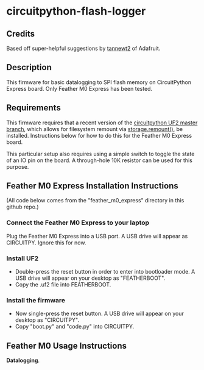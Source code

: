 # circuitpython-flash-logger


## Credits

Based off super-helpful suggestions by [tannewt2](https://forums.adafruit.com/memberlist.php?mode=viewprofile&u=342057) of Adafruit.

## Description

This firmware for basic datalogging to SPI flash memory on CircuitPython Express board.  Only Feather M0 Express has been tested.

## Requirements

This firmware requires that a recent version of the [circuitpython UF2 master branch](https://github.com/adafruit/circuitpython/commits/master), which allows for filesystem remount via [storage.remount()](https://circuitpython.readthedocs.io/en/latest/shared-bindings/storage/__init__.html), be installed.  Instructions below for how to do this for the Feather M0 Express board.

This particular setup also requires using a simple switch to toggle the state of an IO pin on the board.  A through-hole 10K resistor can be used for this purpose.

## Feather M0 Express Installation Instructions

(All code below comes from the "feather_m0_express" directory in this github repo.)

### Connect the Feather M0 Express to your laptop

Plug the Feather M0 Express into a USB port.  A USB drive will appear as CIRCUITPY.  Ignore this for now. 

### Install UF2

- Double-press the reset button in order to enter into bootloader mode.  A USB drive will appear on your desktop as "FEATHERBOOT". 
- Copy the .uf2 file into FEATHERBOOT. 

### Install the firmware

- Now single-press the reset button.  A USB drive will appear on your desktop as "CIRCUITPY".
- Copy "boot.py" and "code.py" into CIRCUITPY.

## Feather M0 Usage Instructions

**Datalogging**.  





